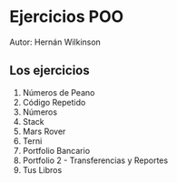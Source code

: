 # Ejercicios POO

Autor: Hernán Wilkinson

## Los ejercicios

1. Números de Peano
2. Código Repetido
3. Números
4. Stack
5. Mars Rover
6. Terni
7. Portfolio Bancario
8. Portfolio 2 - Transferencias y Reportes
9. Tus Libros


